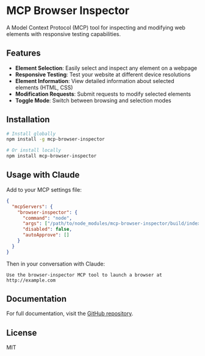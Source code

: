 # MCP Browser Inspector

A Model Context Protocol (MCP) tool for inspecting and modifying web elements with responsive testing capabilities.

## Features

- **Element Selection**: Easily select and inspect any element on a webpage
- **Responsive Testing**: Test your website at different device resolutions
- **Element Information**: View detailed information about selected elements (HTML, CSS)
- **Modification Requests**: Submit requests to modify selected elements
- **Toggle Mode**: Switch between browsing and selection modes

## Installation

```bash
# Install globally
npm install -g mcp-browser-inspector

# Or install locally
npm install mcp-browser-inspector
```

## Usage with Claude

Add to your MCP settings file:

```json
{
  "mcpServers": {
    "browser-inspector": {
      "command": "node",
      "args": ["/path/to/node_modules/mcp-browser-inspector/build/index.js"],
      "disabled": false,
      "autoApprove": []
    }
  }
}
```

Then in your conversation with Claude:

```
Use the browser-inspector MCP tool to launch a browser at http://example.com
```

## Documentation

For full documentation, visit the [GitHub repository](https://github.com/yourusername/mcp-browser-inspector).

## License

MIT
